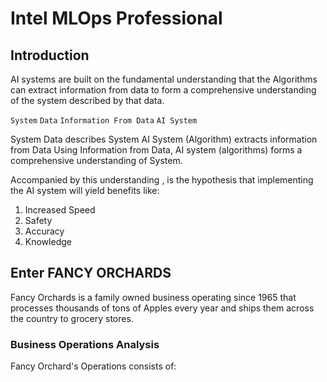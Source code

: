 # Intel MLOps Professional

## Introduction

AI systems are built on the fundamental understanding that the Algorithms can extract information from data to form a comprehensive understanding of the system described by that data.

`System`
`Data`
`Information From Data`
`AI System`

System
Data describes System
AI System (Algorithm) extracts information from Data
Using Information from Data, AI system (algorithms) forms a comprehensive understanding of System.

Accompanied by this understanding , is the hypothesis that implementing the AI system  will yield benefits like:

1. Increased Speed
2. Safety
3. Accuracy
4. Knowledge

## Enter FANCY ORCHARDS

Fancy Orchards is a family owned business operating since 1965 that processes thousands of tons of Apples every year and ships them across the country to grocery stores.

### Business Operations Analysis

Fancy Orchard's Operations consists of:
